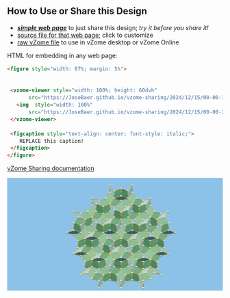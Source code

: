 
## How to Use or Share this Design

 - [***simple web page***](<https://JoseBaer.github.io/vzome-sharing/2024/12/15/00-00-31-901Z-triacon-wieringa/>) to just share this design; *try it before you share it!*
 - [source file for that web page](<https://github.com/JoseBaer/vzome-sharing/edit/main/2024/12/15/00-00-31-901Z-triacon-wieringa/index.md>); click to customize
 - [raw vZome file](<https://raw.githubusercontent.com/JoseBaer/vzome-sharing/main/2024/12/15/00-00-31-901Z-triacon-wieringa/triacon-wieringa.vZome>) to use in vZome desktop or vZome Online
 
 HTML for embedding in any web page:
 ```html
<figure style="width: 87%; margin: 5%">
  
  
  <vzome-viewer style="width: 100%; height: 60dvh" 
        src="https://JoseBaer.github.io/vzome-sharing/2024/12/15/00-00-31-901Z-triacon-wieringa/triacon-wieringa.vZome" >
    <img  style="width: 100%"
        src="https://JoseBaer.github.io/vzome-sharing/2024/12/15/00-00-31-901Z-triacon-wieringa/triacon-wieringa.png" >
  </vzome-viewer>

  <figcaption style="text-align: center; font-style: italic;">
     REPLACE this caption!
  </figcaption>
</figure>

 ```

[vZome Sharing documentation](https://vzome.github.io/vzome/sharing.html#how-it-works)

![Image](<triacon-wieringa.png>)

